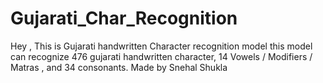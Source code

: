 # Gujarati_Char_Recognition
Hey ,
This is Gujarati handwritten Character recognition model
this model can recognize 476 gujarati handwritten character, 14 Vowels / Modifiers / Matras , and 34 consonants.
Made by Snehal Shukla
